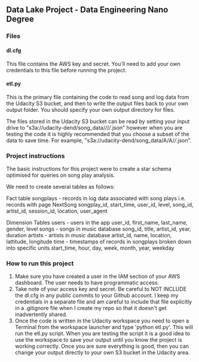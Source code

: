 ## Data Lake Project - Data Engineering Nano Degree

### Files

#### dl.cfg
This file contains the AWS key and secret. You'll need to add your own credentials to this file before running the project.

#### etl.py
This is the primary file containing the code to read song and log data from the Udacity S3 bucket, and then to write the output files back to your own output folder. You should specify your own output directory for files. 

The files stored in the Udacity S3 bucket can be read by setting your input drive to "s3a://udacity-dend/song_data/*/*/*/*.json" however when you are testing the code it is highly recommended that you choose a subset of the data to save time. For example, 
"s3a://udacity-dend/song_data/A/A/*/*.json".


### Project instructions

The basic instructions for this project were to create a star schema optimised for queries on song play analysis.

We need to create several tables as follows:

Fact table
    songplays - records in log data associated with song plays i.e. records with page NextSong
        songplay_id, start_time, user_id, level, song_id, artist_id, session_id, location, user_agent

Dimension Tables
    users - users in the app
        user_id, first_name, last_name, gender, level
    songs - songs in music database
        song_id, title, artist_id, year, duration
    artists - artists in music database
        artist_id, name, location, lattitude, longitude
    time - timestamps of records in songplays broken down into specific units
        start_time, hour, day, week, month, year, weekday


### How to run this project

1. Make sure you have created a user in the IAM section of your AWS dashboard. The user needs to have programmatic access.
2. Take note of your access key and secret. Be careful to NOT INCLUDE the dl.cfg in any public commits to your Github account. I keep my credentials in a separate file and am careful to include that file explicitly in a .gitignore file when I create my repo so that it doesn't get inadvertently shared.
3. Once the code is written in the Udacity workspace you need to open a Terminal from the workspace launcher and type 'python etl.py'. This will run the etl.py script. When you are testing the script it is a good idea to use the workspace to save your output until you know the project is working correctly. Once you are sure everything is good, then you can change your output directly to your own S3 bucket in the Udacity area.